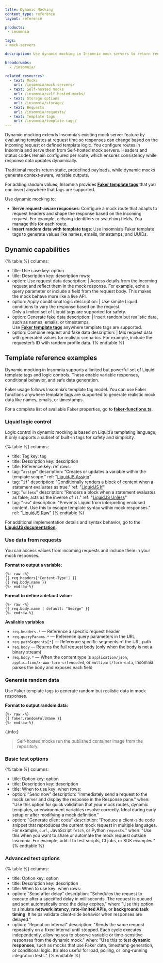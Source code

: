 ```yaml
---
title: Dynamic Mocking
content_type: reference
layout: reference

products:
 - insomnia

tags:
- mock-servers

description: Use dynamic mocking in Insomnia mock servers to return request-aware responses and realistic fake data in self-hosted mocks.

breadcrumbs:
  - /insomnia/

related_resources:
  - text: Mocks
    url: /insomnia/mock-servers/
  - text: Self-hosted mocks
    url: /insomnia/self-hosted-mocks/
  - text: Storage options
    url: /insomnia/storage/
  - text: Requests
    url: /insomnia/requests/
  - text: Template tags
    url: /insomnia/template-tags/     
---
```


Dynamic mocking extends Insomnia’s existing mock server feature by evaluating templates at request time so responses can change based on the incoming request or defined template logic. You configure routes in Insomnia and serve them from Self-hosted mock servers. Headers and status codes remain configured per route, which ensures consistency while response data updates dynamically.

Traditional mocks return static, predefined payloads, while dynamic mocks generate context-aware, variable outputs.

For adding random values, Insomnia provides [**Faker template tags**](/insomnia/template-tags/) that you can insert anywhere that tags are supported.

Use dynamic mocking to:
- **Serve request-aware responses**: Configure a mock route that adapts to request headers and shape the response based on the incoming request. For example, echoing identifiers or switching fields. You manage this for each route.
- **Insert random data with template tags**: Use Insomnia’s Faker template tags to generate values like names, emails, timestamps, and UUIDs.

## Dynamic capabilities

<!-- vale off -->
{% table %}
columns:
  - title: Use case
    key: option
  - title: Description
    key: description
rows:
  - option: Use request data
    description: |
      Access details from the incoming request and reflect them in the mock response. For example, echo a query parameter or include a field from the request body. 
      This makes the mock behave more like a live API.
  - option: Apply conditional logic
    description: |
      Use simple Liquid conditions to vary the response based on the request.  
      Only a limited set of Liquid tags are supported for safety.
  - option: Generate fake data
    description: |
      Insert random but realistic data, such as names, emails, or timestamps.  
      Use [**Faker template tags**](/insomnia/template-tags/) anywhere template tags are supported.  
  - option: Combine request and fake data
    description: |
      Mix request data with generated values for realistic scenarios. For example, include the requester’s ID with random profile data.
{% endtable %}
<!-- vale on -->

## Template reference examples

Dynamic mocking in Insomnia supports a limited but powerful set of Liquid template tags and logic controls. These enable variable responses, conditional behavior, and safe data generation.

Faker usage follows Insomnia’s template tag model. You can use Faker functions anywhere template tags are supported to generate realistic mock data like names, emails, or timestamps.

For a complete list of available Faker properties, go to [**faker-functions.ts**](https://github.com/Kong/insomnia/blob/develop/packages/insomnia/src/templating/faker-functions.ts).

### Liquid logic control

Logic control in dynamic mocking is based on Liquid’s templating language; it only supports a subset of built-in tags for safety and simplicity.

<!-- vale off -->
{% table %}
columns:
  - title: Tag
    key: tag
  - title: Description
    key: description
  - title: Reference
    key: ref
rows:
  - tag: "`assign`"
    description: "Creates or updates a variable within the template scope."
    ref: "[LiquidJS Assign](https://liquidjs.com/zh-cn/tags/assign.html)"
  - tag: "`if`"
    description: "Conditionally renders a block of content when a statement evaluates as true."
    ref: "[LiquidJS If](https://liquidjs.com/zh-cn/tags/if.html)"
  - tag: "`unless`"
    description: "Renders a block when a statement evaluates as false; acts as the inverse of `if`."
    ref: "[LiquidJS Unless](https://liquidjs.com/zh-cn/tags/unless.html)"
  - tag: "`raw`"
    description: "Prevents Liquid from interpreting enclosed content. Use this to escape template syntax within mock responses."
    ref: "[LiquidJS Raw](https://liquidjs.com/zh-cn/tags/raw.html)"
{% endtable %}
<!-- vale on -->

For additional implementation details and syntax behavior, go to the [**LiquidJS documentation**](https://liquidjs.com/zh-cn/).

### Use data from requests

You can access values from incoming requests and include them in your mock responses.

**Format to output a variable:**

```liquid
{%- raw -%}
{{ req.headers['Content-Type'] }}
{{ req.body.name }}
{%- endraw-%}
```

**Format to define a default value:**

```liquid
{%- raw -%}
{{ req.body.name | default: "George" }}
{%- endraw-%}
```

**Available variables**

- `req.headers.*` — Reference a specific request header  
- `req.queryParams.*` — Reference query parameters in the URL  
- `req.pathSegments[*]` — Reference specific segments of the URL path  
- `req.body` — Returns the full request body (only when the body is not a binary stream)  
- `req.body.*` — When the content type is `application/json`, `application/x-www-form-urlencoded`, or `multipart/form-data`, Insomnia parses the body and exposes each field  

### Generate random data

Use Faker template tags to generate random but realistic data in mock responses.

**Format to output random data:**

```liquid
{%- raw -%}
{{ faker.randomFullName }}
{%- endraw-%}
```
{.info:}
> Self-hosted mocks run the published container image from the repository.

### Basic test options

{% table %}
columns:
  - title: Option
    key: option
  - title: Description
    key: description
  - title: When to use
    key: when
rows:
  - option: "Send now"
    description: "Immediately send a request to the mock server and display the response in the Response pane."
    when: "Use this option for quick validation that your mock routes, dynamic templates, or environment variables resolve correctly. Ideal during early setup or after modifying a mock definition."
  - option: "Generate client code"
    description: "Produce a client-side code snippet that reproduces the current mock request in multiple languages. For example, `curl`, JavaScript `fetch`, or Python `requests`."
    when: "Use this when you want to share or automate the mock request outside Insomnia. For example, add it to test scripts, CI jobs, or SDK examples."
{% endtable %}

### Advanced test options

{% table %}
columns:
  - title: Option
    key: option
  - title: Description
    key: description
  - title: When to use
    key: when
rows:
  - option: "Send after delay"
    description: "Schedules the request to execute after a specified delay in milliseconds. The request is queued and sent automatically once the delay expires."
    when: "Use this option to simulate **network latency**, **rate-limited APIs**, or **background task timing**. It helps validate client-side behavior when responses are delayed."
  - option: "Repeat on interval"
    description: "Sends the same request repeatedly on a fixed interval until stopped. Each cycle executes independently, allowing you to observe variable or time-sensitive responses from the dynamic mock."
    when: "Use this to test **dynamic responses**, such as mocks that use Faker data, timestamp generation, or conditional logic. It’s also useful for load, polling, or long-running integration tests."
{% endtable %}